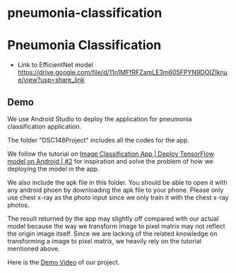 # pneumonia-classification

# Pneumonia Classification

- Link to EfficientNet model https://drive.google.com/file/d/11n1MFfRFZamLE3m605FPYN9DOIZIknue/view?usp=share_link

## Demo

We use Android Studio to deploy the application for pneumonia classification application. 

The folder "DSC148Project" includes all the codes for the app. 

We follow the tutorial on [Image Classification App | Deploy TensorFlow model on Android | #2](https://www.youtube.com/watch?v=yV9nrRIC_R0) for
inspiration and solve the problem of how we deploying the model in the app. 

We also include the apk file in this folder. You should be able to open it with any android phoen by downloading the apk file to your phone. 
Please only use chest x-ray as the photo input since we only train it with the chest x-ray photos. 

The result returned by the app may slightly off compared with our actual model because the way we transform image to pixel matrix may not reflect the 
origin image itself. 
Since we are lacking of the related knowledge on transforming a image to pixel matrix, we heavily rely on the tutorial
mentioned above. 

Here is the [Demo Video](https://youtu.be/sFSY-EhBKVY) of our project. 
